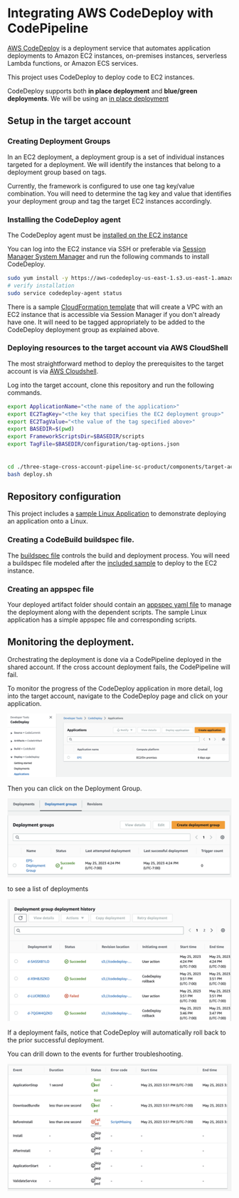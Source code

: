 # Integrating AWS CodeDeploy with CodePipeline

[AWS CodeDeploy](https://docs.aws.amazon.com/codedeploy/latest/userguide/welcome.html) is a deployment service that automates application deployments to Amazon EC2 instances, on-premises instances, serverless Lambda functions, or Amazon ECS services.

This project uses CodeDeploy to deploy code to EC2 instances.

CodeDeploy supports both **in place deployment** and **blue/green deployments**.  We will be using an [in place deployment](https://docs.aws.amazon.com/codedeploy/latest/userguide/welcome.html#welcome-deployment-overview-in-place)

## Setup in the target account

### Creating Deployment Groups

In an EC2 deployment, a deployment group is a set of individual instances targeted for a deployment. We will identify the instances that belong to a deployment group based on tags.  

Currently, the framework is configured to use one tag key/value combination. You will need to determine the tag key and value that identifies your deployment group and tag the target EC2 instances accordingly.

### Installing the CodeDeploy agent

The CodeDeploy agent must be [installed on the EC2 instance](https://docs.aws.amazon.com/codedeploy/latest/userguide/codedeploy-agent-operations-install-linux.html)

You can log into the EC2 instance via SSH or preferable via [Session Manager System Manager](https://docs.aws.amazon.com/systems-manager/latest/userguide/session-manager-getting-started.html) and run the following commands to install CodeDeploy.

```bash
sudo yum install -y https://aws-codedeploy-us-east-1.s3.us-east-1.amazonaws.com/latest/codedeploy-agent.noarch.rpm
# verify installation
sudo service codedeploy-agent status
```

There is a sample [CloudFormation template](./misc/vpc-with-ec2.yml) that will create a VPC with an EC2 instance that is accessible via Session Manager if you don't already have one.  It will need to be tagged appropriately to be added to the CodeDeploy deployment group as explained above.



### Deploying resources to the target account via AWS CloudShell

The most straightforward method to deploy the prerequisites to the target account is via [AWS Cloudshell](https://aws.amazon.com/cloudshell/).

Log into the target account, clone this repository and run the following commands.

```bash
export ApplicationName="<the name of the application>"
export EC2TagKey="<the key that specifies the EC2 deployment group>"
export EC2TagValue="<the value of the tag specified above>"
export BASEDIR=$(pwd)
export FrameworkScriptsDir=$BASEDIR/scripts
export TagFile=$BASEDIR/configuration/tag-options.json


cd ./three-stage-cross-account-pipeline-sc-product/components/target-account
bash deploy.sh
```

## Repository configuration

This project includes a [sample Linux Application](../SampleApp_Linux/) to demonstrate deploying an application onto a Linux.  

### Creating a CodeBuild buildspec file.

The [buildspec file](https://docs.aws.amazon.com/codebuild/latest/userguide/build-spec-ref.html) controls the build and deployment process.  You will need a buildspec file modeled after the [included sample](./buildspec-codedeploy.yaml) to deploy to the EC2 instance.

### Creating an appspec file

Your deployed artifact folder should contain an [appspec yaml file](https://docs.aws.amazon.com/codedeploy/latest/userguide/reference-appspec-file.html) to manage the deployment along with the dependent scripts.  The sample Linux application has a simple appspec file and corresponding scripts.

## Monitoring the deployment.

Orchestrating the deployment is done via a CodePipeline deployed in the shared account.  If the cross account deployment fails, the CodePipeline will fail.

To monitor the progress of the CodeDeploy application in more detail, log into the target account, navigate to the CodeDeploy page and click on your application.

![deployment application](./images/2023-05-30-18-59-50.png)

Then you can click on the Deployment Group.

![deployment group](./images/2023-05-30-19-03-58.png)

to see a list of deployments

![deployments](./images/2023-05-30-19-04-46.png)

If a deployment fails, notice that CodeDeploy will automatically roll back to the prior successful deployment.

You can drill down to the events for further troubleshooting.

![view events](./images/2023-05-30-19-07-34.png)


